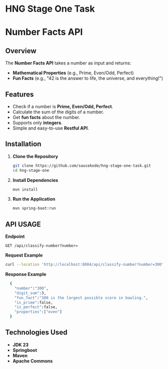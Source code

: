 # HNG Stage One Task

# Number Facts API

## Overview
The **Number Facts API** takes a number as input and returns:
- **Mathematical Properties** (e.g., Prime, Even/Odd, Perfect)
- **Fun Facts** (e.g., "42 is the answer to life, the universe, and everything!")

## Features
- Check if a number is **Prime, Even/Odd, Perfect**.
- Calculate the sum of the digits of a number.
- Get **fun facts** about the number.
- Supports only **integers**.
- Simple and easy-to-use **Restful API**.

## Installation
1. **Clone the Repository**
   ```sh
   git clone https://github.com/saucekode/hng-stage-one-task.git
   cd hng-stage-one

2. **Install Dependencies**
    ```sh
    mvn install

3. **Run the Application**
    ```sh
    mvn spring-boot:run

## API USAGE

**Endpoint**

    GET /api/classify-number?number=

**Request Example**
  ```sh
  curl --location 'http://localhost:8084/api/classify-number?number=300'
  ```
**Response Example**
  ```sh
    {
      "number":"300",
      "digit_sum":3,
      "fun_fact":"300 is the largest possible score in bowling.",
      "is_prime":false,
      "is_perfect":false,
      "properties":["even"]
    }
  ```

## Technologies Used

 - **JDK 23**
 - **Springboot**
 - **Maven**
 - **Apache Commons**


